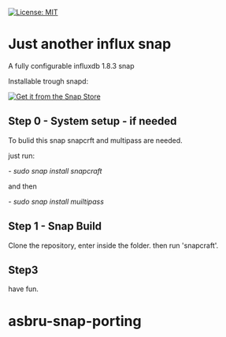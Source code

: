   [![License: MIT](https://img.shields.io/badge/License-MIT-yellow.svg)](https://opensource.org/licenses/MIT)




# Just another influx snap



A fully configurable influxdb 1.8.3 snap 

Installable trough snapd:

[![Get it from the Snap Store](https://snapcraft.io/static/images/badges/en/snap-store-black.svg)](https://snapcraft.io/influxdb-configurable)



## Step 0 - System setup - if needed
To bulid this snap snapcrft and multipass are needed.



just run:

*- sudo snap install snapcraft*

and then

*- sudo snap install muiltipass*

## Step 1 - Snap Build

Clone the repository, enter inside the folder. then run 'snapcraft'.

## Step3 

have fun.
# asbru-snap-porting
